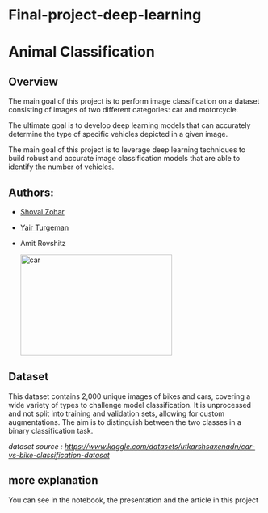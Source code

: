 # Final-project-deep-learning
# Animal Classification

## Overview

The main goal of this project is to perform image classification on a dataset consisting of images of two different categories: car and motorcycle.

The ultimate goal is to develop deep learning models that can accurately determine the type of specific vehicles depicted in a given image.

The main goal of this project is to leverage deep learning techniques to build robust and accurate image classification models that are able to identify the number of vehicles.

## Authors:

* [Shoval Zohar](https://github.com/ShovalZ97)
* [Yair Turgeman](https://github.com/yair489)
* Amit Rovshitz

  <img src="![pic_deep](https://github.com/ShovalZ97/Final_project-deep-learning/assets/118892976/67bf98db-12f7-484a-b3e0-f0c732bff254)" alt="car" width="300" height="200">


## Dataset
This dataset contains 2,000 unique images of bikes and cars, covering a wide variety of types to challenge model classification.
It is unprocessed and not split into training and validation sets, allowing for custom augmentations. 
The aim is to distinguish between the two classes in a binary classification task.

*dataset source : https://www.kaggle.com/datasets/utkarshsaxenadn/car-vs-bike-classification-dataset*

##  more explanation

You can see in the notebook, the presentation and the article in this project
